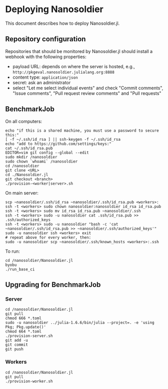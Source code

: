 # Deploying Nanosoldier

This document describes how to deploy Nanosoldier.jl.

## Repository configuration

Repositories that should be monitored by Nanosoldier.jl should install a webhook with the
following properties:

- payload URL: depends on where the server is hosted, e.g.,
  `http://pkgeval.nanosoldier.julialang.org:8888`
- content type: `application/json`
- secret: ask an administrator
- select "Let me select individual events" and check "Commit comments", "Issue comments",
  "Pull request review comments" and "Pull requests"


## BenchmarkJob

On all computers:

```
echo "if this is a shared machine, you must use a password to secure this:"
[ -f ~/.ssh/id_rsa ] || ssh-keygen -f ~/.ssh/id_rsa
echo "add to https://github.com/settings/keys:"
cat ~/.ssh/id_rsa.pub
EDITOR=vim git config --global --edit
sudo mkdir /nanosoldier
sudo chown `whoami` /nanosoldier
cd /nanosoldier
git clone <URL>
cd ./Nanosoldier.jl
git checkout <branch>
./provision-<worker|server>.sh
```

On main server:

```
scp ~nanosoldier/.ssh/id_rsa ~nanosoldier/.ssh/id_rsa.pub <workers>:
ssh -t <workers> sudo chown nanosoldier:nanosoldier id_rsa id_rsa.pub
ssh -t <workers> sudo mv id_rsa id_rsa.pub ~nanosoldier/.ssh
ssh -t <workers> sudo -u nanosoldier cat .ssh/id_rsa.pub >> .ssh/authorized_keys
ssh -t <workers> sudo -u nanosoldier "bash -c 'cat ~nanosoldier/.ssh/id_rsa.pub >> ~nanosoldier/.ssh/authorized_keys'"
sudo -u nanosoldier ssh <workers> exit
# repeat above for every worker, then:
sudo -u nanosoldier scp ~nanosoldier/.ssh/known_hosts <workers>:.ssh
```

To run:

```
cd /nanosoldier/Nanosoldier.jl
byobu
./run_base_ci
```

## Upgrading for BenchmarkJob

### Server

```
cd /nanosoldier/Nanosoldier.jl
git pull
chmod 666 *.toml
sudo -u nanosoldier ../julia-1.6.6/bin/julia --project=. -e 'using Pkg; Pkg.update()'
chmod 664 *.toml
./provision-server.sh
git add -u
git commit
git push
```

### Workers
```
cd /nanosoldier/Nanosoldier.jl
git pull
./provision-worker.sh
```

